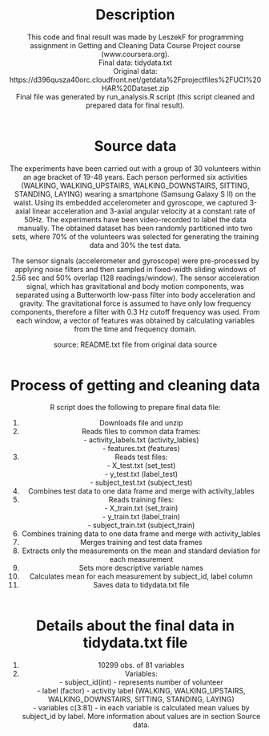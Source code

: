 <header>
<h1>Description</h1>
<p>This code and final result was made by LeszekF for programming assignment in Getting and Cleaning Data Course Project course (www.coursera.org).
<br />Final data: tidydata.txt
<br />Original data: https://d396qusza40orc.cloudfront.net/getdata%2Fprojectfiles%2FUCI%20HAR%20Dataset.zip
<br />Final file was generated by run_analysis.R script (this script cleaned and prepared data for final result).
</p>
</header>
<header>
<h1>Source data</h1>
<p>The experiments have been carried out with a group of 30 volunteers within an age bracket of 19-48 years. Each person performed six activities (WALKING, WALKING_UPSTAIRS, WALKING_DOWNSTAIRS, SITTING, STANDING, LAYING) wearing a smartphone (Samsung Galaxy S II) on the waist. Using its embedded accelerometer and gyroscope, we captured 3-axial linear acceleration and 3-axial angular velocity at a constant rate of 50Hz. The experiments have been video-recorded to label the data manually. The obtained dataset has been randomly partitioned into two sets, where 70% of the volunteers was selected for generating the training data and 30% the test data.</p> 
<p>The sensor signals (accelerometer and gyroscope) were pre-processed by applying noise filters and then sampled in fixed-width sliding windows of 2.56 sec and 50% overlap (128 readings/window). The sensor acceleration signal, which has gravitational and body motion components, was separated using a Butterworth low-pass filter into body acceleration and gravity. The gravitational force is assumed to have only low frequency components, therefore a filter with 0.3 Hz cutoff frequency was used. From each window, a vector of features was obtained by calculating variables from the time and frequency domain. </p>

<p>source: README.txt file from original data source</p>
</header>
<header>
<h1>Process of getting and cleaning data</h1>
<p>R script does the following to prepare final data file:
<ol type="1">
  <li>Downloads file and unzip</li>
  <li>Reads files to common data frames:
    <br /> - activity_labels.txt (activity_lables)
    <br /> - features.txt (features)
  </li>
  <li>Reads test files:
    <br /> - X_test.txt (set_test)
    <br /> - y_test.txt (label_test)
    <br /> - subject_test.txt (subject_test)
  </li>
  <li>Combines test data to one data frame and merge with activity_lables</li>
  <li>Reads training files:
    <br /> - X_train.txt (set_train)
    <br /> - y_train.txt (label_train)
    <br /> - subject_train.txt (subject_train)
  </li>
  <li>Combines training data to one data frame and merge with activity_lables</li>
  <li>Merges training and test data frames</li>
  <li>Extracts only the measurements on the mean and standard deviation for each measurement</li>
  <li>Sets more descriptive variable names</li>
  <li>Calculates mean for each measurement by subject_id, label column</li>
  <li>Saves data to tidydata.txt file</li>
</ol>
</header>
<header>
<h1>Details about the final data in tidydata.txt file</h1>
<ol type="1">
  <li>10299 obs. of  81 variables</li>
  <li>Variables:
    <br /> - subject_id(int) - represents number of volunteer
    <br /> - label (factor) - activity label (WALKING, WALKING_UPSTAIRS, WALKING_DOWNSTAIRS, SITTING, STANDING, LAYING)
    <br /> - variables c(3:81) - in each variable is calculated mean values by subject_id by label. More information about values are in section Source data.
  </li>
</header>
